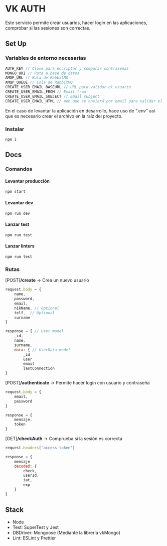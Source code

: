 # VK AUTH
Este servicio permite crear usuarios, hacer login en las aplicaciones, comprobar si las sesiones son correctas.

## Set Up
### Variables de entorno necesarias
```js
AUTH_KEY // Clave para encriptar y comparar contraseñas
MONGO_URI // Ruta a base de datos
AMQP_URL // Ruta de RabbitMQ
AMQP_QUEUE // Cola de RabbitMQ
CREATE_USER_EMAIL_BASEURL // URL para validar el usuario
CREATE_USER_EMAIL_FROM // Email from
CREATE_USER_EMAIL_SUBJECT // Email subject
CREATE_USER_EMAIL_HTML // Web que se enviará por email para validar el usuario
```
En el caso de levantar la aplicación en desarrollo, hace uso de ".env" así que es necesario crear el archivo en la raíz del proyecto.

### Instalar  
`npm i`

## Docs

### Comandos

#### Levantar producción
`npm start`

#### Levantar dev
`npm run dev`

#### Lanzar test
`npm run test`

#### Lanzar linters
`npm run test`

### Rutas   
[POST]**/create** -> Crea un nuevo usuario
```js
request.body = {
    name,  
    password,  
    email,  
    nikName, // Optional  
    telf,  // Optional
    surname 
}
```
```js
response = { // User model
    _id,
    name,
    surname,
    data: { // UserData model
        _id
        user
        email
        lastConnection
}
```

[POST]**/authenticate** -> Permite hacer login con usuario y contraseña
```js
request.body = {
    email,
    password
}
```

```js
response = {
    mensaje,
    token
}
```
[GET]**/checkAuth** -> Comprueba si la sesión es correcta
```js
request.headers['access-token']
```

```js
response = {
    mensaje
    decoded: {
        check,
        userId,
        iat,
        exp
    }
}
```

## Stack
- Node
- Test: SuperTest y Jest
- DBDriver: Mongoose (Mediante la librería vkMongo)
- Lint: ESLint y Prettier
